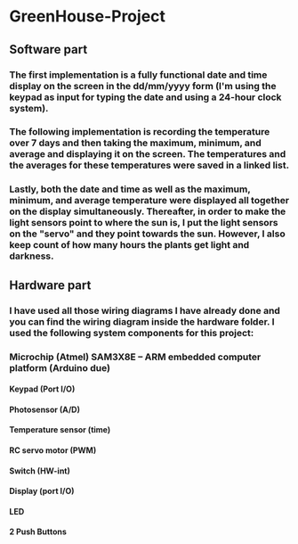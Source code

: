 # GreenHouse-Project
## Software part
### The first implementation is a fully functional date and time display on the screen in the dd/mm/yyyy form (I'm using the keypad as input for typing the date and using a 24-hour clock system).

### The following implementation is recording the temperature over 7 days and then taking the maximum, minimum, and average and displaying it on the screen. The temperatures and the averages for these temperatures were saved in a linked list. 

### Lastly, both the date and time as well as the maximum, minimum, and average temperature were displayed all together on the display simultaneously. Thereafter, in order to make the light sensors point to where the sun is, I put the light sensors on the "servo" and they point towards the sun. However, I also keep count of how many hours the plants get light and darkness.


## Hardware part
### I have used all those wiring diagrams I have already done and you can find the wiring diagram inside the hardware folder. I used the following system components for this project: 

### Microchip (Atmel) SAM3X8E – ARM embedded computer platform (Arduino due)  

 #### Keypad (Port I/O)  

 #### Photosensor (A/D)  

 #### Temperature sensor (time)  

#### RC servo motor (PWM)  

 #### Switch (HW-int)  

 #### Display (port I/O)  

 #### LED  

#### 2 Push Buttons 
